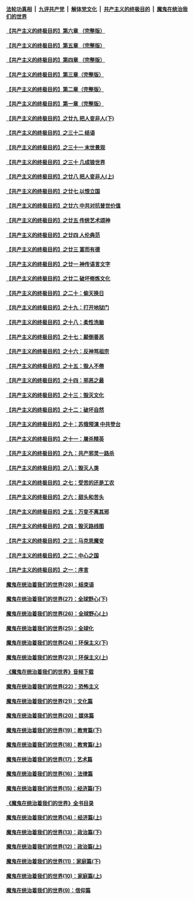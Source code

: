 

####  [法轮功真相](../../../../basic/blob/master/README.md?t=07061231) &nbsp;|&nbsp; [九评共产党](../../../../9ping.md/blob/master/README.md?t=07061231) &nbsp;|&nbsp; [解体党文化](../../../../jtdwh.md/blob/master/README.md?t=07061231)  &nbsp;|&nbsp; [共产主义的终极目的](../../../../gczydzjmd.md/blob/master/README.md?t=07061231) &nbsp;|&nbsp; [魔鬼在统治我们的世界](../../../../mgztzwmdsj.md/blob/master/README.md?t=07061231) 

#### [【共产主义的终极目的】第六章 （完整版）](../pages/nsc422/n11428913.md?t=07061231) 

#### [【共产主义的终极目的】第五章 （完整版）](../pages/nsc422/n11428912.md?t=07061231) 

#### [【共产主义的终极目的】第四章 （完整版）](../pages/nsc422/n11428907.md?t=07061231) 

#### [【共产主义的终极目的】第三章（完整版）](../pages/nsc422/n11428848.md?t=07061231) 

#### [【共产主义的终极目的】第二章（完整版）](../pages/nsc422/n11428831.md?t=07061231) 

#### [【共产主义的终极目的】第一章（完整版）](../pages/nsc422/n11417651.md?t=07061231) 

#### [【共产主义的终极目的】之廿九 把人变非人(下)](../pages/nsc422/n11344140.md?t=07061231) 

#### [【共产主义的终极目的】之三十二 结语](../pages/nsc422/n11360535.md?t=07061231) 

#### [【共产主义的终极目的】之三十一 末世景观](../pages/nsc422/n11351129.md?t=07061231) 

#### [【共产主义的终极目的】之三十 几成狼世界](../pages/nsc422/n11348280.md?t=07061231) 

#### [【共产主义的终极目的】之廿八 把人变非人(上)](../pages/nsc422/n11340492.md?t=07061231) 

#### [【共产主义的终极目的】之廿七 以恨立国](../pages/nsc422/n11336944.md?t=07061231) 

#### [【共产主义的终极目的】之廿六 中共对抗普世价值](../pages/nsc422/n11324785.md?t=07061231) 

#### [【共产主义的终极目的】之廿五 传统艺术颂神](../pages/nsc422/n11296396.md?t=07061231) 

#### [【共产主义的终极目的】之廿四 人伦典范](../pages/nsc422/n11296397.md?t=07061231) 

#### [【共产主义的终极目的】之廿三 富而有德](../pages/nsc422/n11283598.md?t=07061231) 

#### [【共产主义的终极目的】之廿一 神传语言文字](../pages/nsc422/n11263265.md?t=07061231) 

#### [【共产主义的终极目的】之廿二 破坏修炼文化](../pages/nsc422/n11245728.md?t=07061231) 

#### [【共产主义的终极目的】之二十：偷天换日](../pages/nsc422/n11238846.md?t=07061231) 

#### [【共产主义的终极目的】之十九：打开地狱门](../pages/nsc422/n11206376.md?t=07061231) 

#### [【共产主义的终极目的】之十八：柔性洗脑](../pages/nsc422/n11199994.md?t=07061231) 

#### [【共产主义的终极目的】之十七：颠倒善恶](../pages/nsc422/n11179782.md?t=07061231) 

#### [【共产主义的终极目的】之十六：反神骂祖宗](../pages/nsc422/n11166798.md?t=07061231) 

#### [【共产主义的终极目的】之十五：毁人不倦](../pages/nsc422/n11166792.md?t=07061231) 

#### [【共产主义的终极目的】之十四：邪恶之最](../pages/nsc422/n11150249.md?t=07061231) 

#### [【共产主义的终极目的】之十三：毁灭文化](../pages/nsc422/n11135227.md?t=07061231) 

#### [【共产主义的终极目的】之十二：破坏自然](../pages/nsc422/n11135214.md?t=07061231) 

#### [【共产主义的终极目的】之十：苏俄预演 中共登台](../pages/nsc422/n11118424.md?t=07061231) 

#### [【共产主义的终极目的】之十一：屠杀精英](../pages/nsc422/n11118442.md?t=07061231) 

#### [【共产主义的终极目的】之九：共产邪灵一路杀](../pages/nsc422/n11114139.md?t=07061231) 

#### [【共产主义的终极目的】之八：毁灭人类](../pages/nsc422/n11108503.md?t=07061231) 

#### [【共产主义的终极目的】之七：受苦的还是工农](../pages/nsc422/n11101809.md?t=07061231) 

#### [【共产主义的终极目的】之六：甜头和苦头](../pages/nsc422/n11096971.md?t=07061231) 

#### [【共产主义的终极目的】之五：万变不离其邪](../pages/nsc422/n11091285.md?t=07061231) 

#### [【共产主义的终极目的】之四：毁灭路线图](../pages/nsc422/n11086284.md?t=07061231) 

#### [【共产主义的终极目的】之三：马克思魔变](../pages/nsc422/n11061941.md?t=07061231) 

#### [【共产主义的终极目的】之二：中心之国](../pages/nsc422/n11047728.md?t=07061231) 

#### [【共产主义的终极目的】之一：序言](../pages/nsc422/n11086077.md?t=07061231) 

#### [魔鬼在统治着我们的世界(28)：结束语](../pages/nsc422/n10936246.md?t=07061231) 

#### [魔鬼在统治着我们的世界(27)：全球野心(下)](../pages/nsc422/n10928319.md?t=07061231) 

#### [魔鬼在统治着我们的世界(26)：全球野心(上)](../pages/nsc422/n10900318.md?t=07061231) 

#### [魔鬼在统治着我们的世界(25)：全球化](../pages/nsc422/n10788205.md?t=07061231) 

#### [魔鬼在统治着我们的世界(24)：环保主义(下)](../pages/nsc422/n10695307.md?t=07061231) 

#### [魔鬼在统治着我们的世界(23)：环保主义(上)](../pages/nsc422/n10688613.md?t=07061231) 

#### [《魔鬼在统治着我们的世界》音频下载](../pages/nsc422/n10635553.md?t=07061231) 

#### [魔鬼在统治着我们的世界(22)：恐怖主义](../pages/nsc422/n10614727.md?t=07061231) 

#### [魔鬼在统治着我们的世界(21)：文化篇](../pages/nsc422/n10597706.md?t=07061231) 

#### [魔鬼在统治着我们的世界(20)：媒体篇](../pages/nsc422/n10586579.md?t=07061231) 

#### [魔鬼在统治着我们的世界(19)：教育篇(下)](../pages/nsc422/n10564808.md?t=07061231) 

#### [魔鬼在统治着我们的世界(18)：教育篇(上)](../pages/nsc422/n10526970.md?t=07061231) 

#### [魔鬼在统治着我们的世界(17)：艺术篇](../pages/nsc422/n10499093.md?t=07061231) 

#### [魔鬼在统治着我们的世界(16)：法律篇](../pages/nsc422/n10485969.md?t=07061231) 

#### [魔鬼在统治着我们的世界(15)：经济篇(下)](../pages/nsc422/n10469975.md?t=07061231) 

#### [《魔鬼在统治着我们的世界》全书目录](../pages/nsc422/n10464261.md?t=07061231) 

#### [魔鬼在统治着我们的世界(14)：经济篇(上)](../pages/nsc422/n10457370.md?t=07061231) 

#### [魔鬼在统治着我们的世界(13)：政治篇(下)](../pages/nsc422/n10448270.md?t=07061231) 

#### [魔鬼在统治着我们的世界(12)：政治篇(上)](../pages/nsc422/n10444576.md?t=07061231) 

#### [魔鬼在统治着我们的世界(11)：家庭篇(下)](../pages/nsc422/n10440961.md?t=07061231) 

#### [魔鬼在统治着我们的世界(10)：家庭篇(上)](../pages/nsc422/n10435448.md?t=07061231) 

#### [魔鬼在统治着我们的世界(9)：信仰篇](../pages/nsc422/n10432159.md?t=07061231) 


